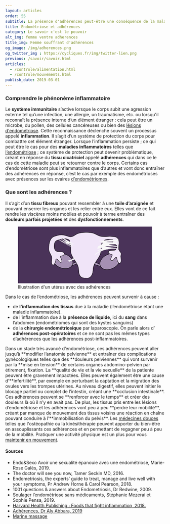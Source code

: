 ```yaml
---
layout: articles
order: 55
subtitle: La présence d'adhérences peut-être une conséquence de la maladie, on t'explique ce que c'est.
title: Endométriose et adhérences
category: Le savoir c'est le pouvoir
alt_img: femme ventre adherences
title_img: Femme souffrant d'adhérences
og_image: /img/adherences.png
og_twitter_img : https://cycliques.fr/img/twitter-lien.png
previous: /savoir/savoir.html
articles:
  - /controle/alimentation.html
  - /controle/mouvements.html
publish_date: 2019-03-01
---
```


### Comprendre le phénonème inflammatoire
Le **système immunitaire** s’active lorsque le corps subit une agression externe tel qu’une infection, une allergie, un traumatisme, etc. ou lorsqu'il reconnaît la présence interne d’un élément étranger : cela peut être un microbe, du pollen, des cellules cancéreuses ou bien des <a href="/savoir/endometriose.html" class="link">lésions d'endométriose</a>. Cette reconnaissance déclenche souvent un processus appelé **inflammation**. Il s’agit d’un système de protection du corps pour combattre cet élément étranger.
Lorsque l’inflammation persiste ; ce qui peut être le cas pour des **maladies inflammatoires** telles que <a href="/savoir/endometriose.html" class="link">l’endométriose</a> ; ce système de protection peut devenir problématique, créant en réponse du **tissu cicatriciel** appelé **adhérences** qui dans ce le cas de cette maladie peut se retourner contre le corps.
Certains cas d’endométriose sont plus inflammatoires que d’autres et vont donc entraîner des adhérences en réponse, c’est le cas par exemple des endométrioses avec présences sur les ovaires <a href="/savoir/endometriose.html" class="link">d’endométriomes</a>.

### Que sont les adhérences ?
Il s’agit d’un **tissu fibreux** pouvant ressembler à une **toile d’araignée** et pouvant enserrer les organes et les relier entre eux. Elles vont de ce fait rendre les viscères moins mobiles et pouvoir à terme entraîner des **douleurs parfois projetées** et des **dysfonctionnements**.
 <figure>
    <img src="/img/schema/adherences.png" class="img-fluid" alt="schéma uterus endométriose endometriose maladie gynécologique adherences" title="Illustration d'un utérus avec des adhérences">
    <figcaption>Illustration d'un utérus avec des adhérences</figcaption>
  </figure>
Dans le cas de l’endométriose, les adhérences peuvent survenir à cause :
  <ul>
    <li class="list">de <b>l’inflammation des tissus</b> due à la maladie (l’endométriose étant une maladie inflammatoire).</li>
    <li class="list">de l'inflammation due à la <b>présence de liquide</b>, ici du <b>sang</b> dans l’abdomen (endométriomes qui sont des kystes sanguins)</li>
    <li class="list">de la <b>chirurgie endométriosique</b> par laparoscopie. On parle alors d’ <b>adhérences post-opératoires</b> et ce ne sont pas les mêmes types d’adhérences que les adhérences post-inflammatoires.</li>
  </ul>
Dans un stade très avancé d’endométriose, ces adhérences peuvent aller jusqu’à **modifier l’anatomie pelvienne** et entraîner des complications gynécologiques telles que des **douleurs pelviennes** qui vont survenir par la **mise en tension** de certains organes abdomino-pelvien par étirement, fixation. La **qualité de vie et la vie sexuelle** de la patiente peuvent être gravement impactées. Elles peuvent également être une cause d’**infertilité**, par exemple en perturbant la captation et la migration des ovules vers les trompes utérines. Au niveau digestif, elles peuvent initier le blocage partiel ou complet de l’intestin, créant une **occlusion intestinale**.
Ces adhérences peuvent se **renforcer avec le temps** et créer des douleurs là où il n’y en avait pas. De plus, les tissus pris entre les lésions d’endométriose et les adhérences vont peu à peu **perdre leur mobilité**, créant par manque de mouvement des tissus voisins une réaction en chaîne pouvant conduire à l’**immobilisation du pelvis**.
Les <a href="/controle/meddouces.html" class="link">médecines douces</a> telles que l'ostéopathie ou la kinésithérapie peuvent apporter du bien-être en assouplissants ces adhérences et en permettant de regagner peu à peu de la mobilité. Pratiquer une activité physique est un plus pour vous <a href="/controle/mouvements.html" class="link">maintenir en mouvement</a>.
<div class="col-sm-10 offset-sm-1 sources">
  <h4>Sources</h4>
  <ul class="ul-list">
    <li class="list">Endo&Sexo Avoir une sexualité épanouie avec une endométriose, Marie-Rose Galès, 2019.</li>
    <li class="list">The doctor will see you now, Tamer Seckin MD, 2016.</li>
    <li class="list">Endometriosis, the experts’ guide to treat, manage and live well with your symptoms, Pr Andrew Horne & Carol Pearson, 2018.</li>
    <li class="list">1001 questions & answers about Endometriosis, Dr Redwine, 2009.</li>
    <li class="list">Soulager l’endométriose sans médicaments, Stéphanie Mezerai et Sophie Pensa, 2019.</li>
    <li class="list"><a href="https://www.health.harvard.edu/staying-healthy/foods-that-fight-inflammation">Harvard Health Publishing : Foods that fight inflammation, 2018.</a></li>
    <li class="list"><a href="http://www.aly-abbara.com/livre_gyn_obs/termes/adherences.html">Adhérences, Dr Aly Abbara, 2019</a></li>
    <li class="list"><a href="http://www.marinemassage.com/endometriose-massage/">Marine massage</a></li>
  </ul>
</div>